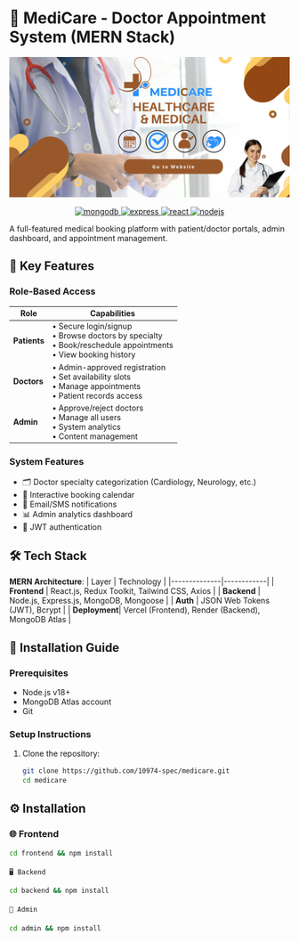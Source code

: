 # 🏥 MediCare - Doctor Appointment System (MERN Stack)

![App Screenshot](/readme-images/banner.png)


<p align="center">
  <a href="https://www.mongodb.com/" target="_blank" rel="noreferrer">
    <img src="https://img.shields.io/badge/MongoDB-47A248?style=for-the-badge&logo=mongodb&logoColor=white&style=flat-square&labelColor=47A248" alt="mongodb" height="50"/>
  </a>
  <a href="https://expressjs.com" target="_blank" rel="noreferrer">
    <img src="https://img.shields.io/badge/Express.js-000000?style=for-the-badge&logo=express&logoColor=white&style=flat-square&labelColor=000000" alt="express" height="50"/>
  </a>
  <a href="https://reactjs.org/" target="_blank" rel="noreferrer">
    <img src="https://img.shields.io/badge/React-61DAFB?style=for-the-badge&logo=react&logoColor=white&style=flat-square&labelColor=61DAFB" alt="react" height="50"/>
  </a>
  <a href="https://nodejs.org" target="_blank" rel="noreferrer">
    <img src="https://img.shields.io/badge/Node.js-339933?style=for-the-badge&logo=node.js&logoColor=white&style=flat-square&labelColor=339933" alt="nodejs" height="50"/>
  </a>
</p>

A full-featured medical booking platform with patient/doctor portals, admin dashboard, and appointment management.

## 🌟 Key Features

### **Role-Based Access**
| Role        | Capabilities |
|-------------|--------------|
| **Patients** | • Secure login/signup <br> • Browse doctors by specialty <br> • Book/reschedule appointments <br> • View booking history |
| **Doctors**  | • Admin-approved registration <br> • Set availability slots <br> • Manage appointments <br> • Patient records access |
| **Admin**    | • Approve/reject doctors <br> • Manage all users <br> • System analytics <br> • Content management |

### **System Features**
- 🗂️ Doctor specialty categorization (Cardiology, Neurology, etc.)
- 📅 Interactive booking calendar
- 🔔 Email/SMS notifications
- 📊 Admin analytics dashboard
- 🔐 JWT authentication

## 🛠️ Tech Stack

**MERN Architecture**:
| Layer        | Technology |
|--------------|------------|
| **Frontend** | React.js, Redux Toolkit, Tailwind CSS, Axios |
| **Backend**  | Node.js, Express.js, MongoDB, Mongoose |
| **Auth**     | JSON Web Tokens (JWT), Bcrypt |
| **Deployment**| Vercel (Frontend), Render (Backend), MongoDB Atlas |

## 🚀 Installation Guide

### Prerequisites
- Node.js v18+
- MongoDB Atlas account
- Git

### Setup Instructions
1. Clone the repository:
   ```bash
   git clone https://github.com/10974-spec/medicare.git
   cd medicare
   
## ⚙️ Installation

### 🌐 **Frontend**
```bash
cd frontend && npm install

🖥️ Backend

cd backend && npm install

🔐 Admin

cd admin && npm install


   

